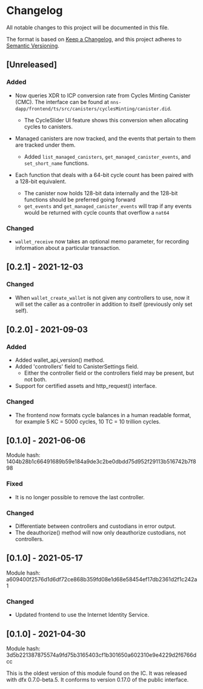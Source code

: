 # Changelog

All notable changes to this project will be documented in this file.

The format is based on [Keep a Changelog](https://keepachangelog.com/en/1.0.0/),
and this project adheres to [Semantic Versioning](https://semver.org/spec/v2.0.0.html).

## [Unreleased]

### Added

- Now queries XDR to ICP conversion rate from Cycles Minting Canister (CMC). The interface can be found at `nns-dapp/frontend/ts/src/canisters/cyclesMinting/canister.did`.

  - The CycleSlider UI feature shows this conversion when allocating cycles to canisters.

- Managed canisters are now tracked, and the events that pertain to them are tracked under them.
  - Added `list_managed_canisters`, `get_managed_canister_events`, and `set_short_name` functions.

- Each function that deals with a 64-bit cycle count has been paired with a 128-bit equivalent.
  - The canister now holds 128-bit data internally and the 128-bit functions should be preferred going forward
  - `get_events` and `get_managed_canister_events` will trap if any events would be returned with cycle counts that overflow a `nat64`

### Changed

- `wallet_receive` now takes an optional memo parameter, for recording information about a particular transaction.

## [0.2.1] - 2021-12-03

### Changed

- When `wallet_create_wallet` is not given any controllers to use, now it will
  set the caller as a controller in addition to itself (previously only set self).

## [0.2.0] - 2021-09-03

### Added

- Added wallet_api_version() method.
- Added 'controllers' field to CanisterSettings field.
  - Either the controller field or the controllers field may be present, but not both.
- Support for certified assets and http_request() interface.

### Changed

- The frontend now formats cycle balances in a human readable format, for example 5 KC = 5000 cycles, 10 TC = 10 trillion cycles.

## [0.1.0] - 2021-06-06

Module hash: 1404b28b1c66491689b59e184a9de3c2be0dbdd75d952f29113b516742b7f898

### Fixed

- It is no longer possible to remove the last controller.

### Changed

- Differentiate between controllers and custodians in error output.
- The deauthorize() method will now only deauthorize custodians, not controllers.

## [0.1.0] - 2021-05-17

Module hash: a609400f2576d1d6df72ce868b359fd08e1d68e58454ef17db2361d2f1c242a1

### Changed

- Updated frontend to use the Internet Identity Service.

## [0.1.0] - 2021-04-30

Module hash: 3d5b221387875574a9fd75b3165403cf1b301650a602310e9e4229d2f6766dcc

This is the oldest version of this module found on the IC. It was released with dfx 0.7.0-beta.5.
It conforms to version 0.17.0 of the public interface.
